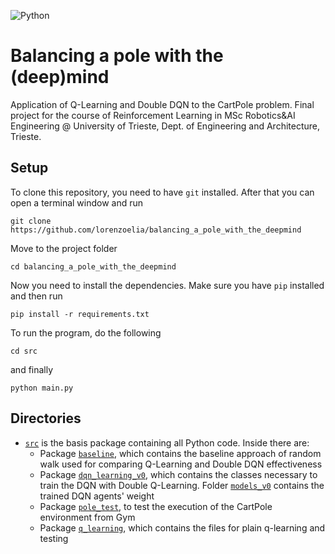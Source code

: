 ![Python](https://img.shields.io/badge/Python-3776AB?style=for-the-badge&logo=python&logoColor=white)

# Balancing a pole with the (deep)mind

Application of Q-Learning and Double DQN to the CartPole problem. Final project for the course of Reinforcement Learning in MSc Robotics&AI Engineering @ University of Trieste, Dept. of Engineering and Architecture, Trieste.

## Setup

To clone this repository, you need to have `git` installed. After that you can open a terminal window and run

```
git clone https://github.com/lorenzoelia/balancing_a_pole_with_the_deepmind
```

Move to the project folder

```
cd balancing_a_pole_with_the_deepmind
```

Now you need to install the dependencies. Make sure you have `pip` installed and then run

```
pip install -r requirements.txt
```

To run the program, do the following

```
cd src
```

and finally

```
python main.py
```

## Directories

- [`src`](https://github.com/lorenzoelia/RL_Final_Project/tree/master/src) is the basis
  package containing all Python code. Inside there are:
    - Package [`baseline`](https://github.com/lorenzoelia/RL_Final_Project/tree/master/src/baseline),
      which contains the baseline approach of random walk used for comparing Q-Learning and Double DQN effectiveness
    - Package [`dqn_learning_v0`](https://github.com/lorenzoelia/RL_Final_Project/tree/master/src/dqn_learning_v0), which contains the classes necessary to train the DQN with Double Q-Learning. Folder [`models_v0`](https://github.com/lorenzoelia/RL_Final_Project/tree/master/src/dqn_learning_v0/models_v0) contains the trained DQN agents' weight
    - Package [`pole_test`](https://github.com/lorenzoelia/RL_Final_Project/tree/master/src/pole_test), to test the execution of the CartPole environment from Gym
    - Package [`q_learning`](https://github.com/lorenzoelia/RL_Final_Project/tree/master/src/q_learning), which contains the files for plain q-learning and testing
